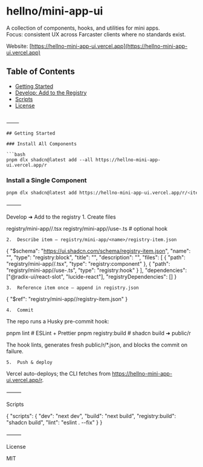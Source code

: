 # hellno/mini-app-ui

A collection of components, hooks, and utilities for mini apps.  
Focus: consistent UX across Farcaster clients where no standards exist.

Website: [https://hellno-mini-app-ui.vercel.app](https://hellno-mini-app-ui.vercel.app)

## Table of Contents

- [Getting Started](#getting-started)
- [Develop: Add to the Registry](#develop-add-to-the-registry)
- [Scripts](#scripts)
- [License](#license)

```

⸻

## Getting Started

### Install All Components

```bash
pnpm dlx shadcn@latest add --all https://hellno-mini-app-ui.vercel.app/r
```

### Install a Single Component

```bash
pnpm dlx shadcn@latest add https://hellno-mini-app-ui.vercel.app/r/<item>.json
```


⸻

Develop ➜ Add to the registry
	1.	Create files

registry/mini-app/<name>/<name>.tsx
registry/mini-app/<name>/use-<name>.ts   # optional hook


	2.	Describe item – registry/mini-app/<name>/registry-item.json

{
  "$schema": "https://ui.shadcn.com/schema/registry-item.json",
  "name": "<name>",
  "type": "registry:block",
  "title": "<Readable title>",
  "description": "<Short pitch>",
  "files": [
    { "path": "registry/mini-app/<name>/<name>.tsx", "type": "registry:component" },
    { "path": "registry/mini-app/<name>/use-<name>.ts", "type": "registry:hook" }
  ],
  "dependencies": ["@radix-ui/react-slot", "lucide-react"],
  "registryDependencies": []
}


	3.	Reference item once – append in registry.json

{ "$ref": "registry/mini-app/<name>/registry-item.json" }


	4.	Commit
The repo runs a Husky pre-commit hook:

pnpm lint           # ESLint + Prettier
pnpm registry:build # shadcn build ➜ public/r

The hook lints, generates fresh public/r/*.json, and blocks the commit on failure.

	5.	Push & deploy
Vercel auto-deploys; the CLI fetches from
https://hellno-mini-app-ui.vercel.app/r.

⸻

Scripts

{
  "scripts": {
    "dev": "next dev",
    "build": "next build",
    "registry:build": "shadcn build",
    "lint": "eslint . --fix"
  }
}


⸻

License

MIT
